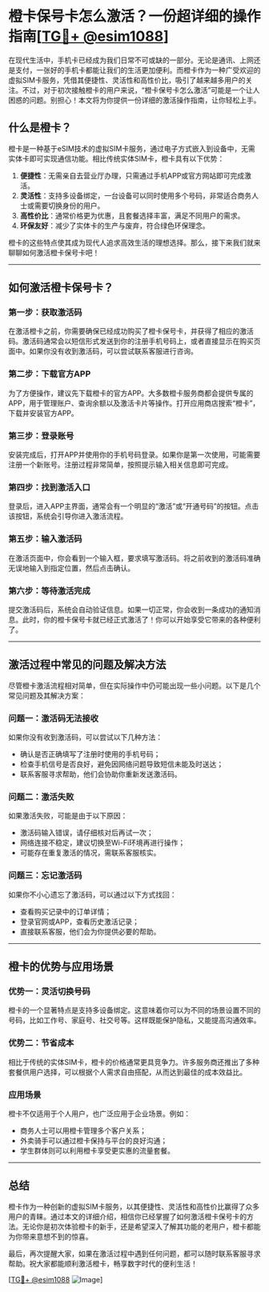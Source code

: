 # 橙卡保号卡怎么激活？一份超详细的操作指南[[TG💪+ @esim1088](https://t.me/s/esim1088)]

在现代生活中，手机卡已经成为我们日常不可或缺的一部分。无论是通讯、上网还是支付，一张好的手机卡都能让我们的生活更加便利。而橙卡作为一种广受欢迎的虚拟SIM卡服务，凭借其便捷性、灵活性和高性价比，吸引了越来越多用户的关注。不过，对于初次接触橙卡的用户来说，“橙卡保号卡怎么激活”可能是一个让人困惑的问题。别担心！本文将为你提供一份详细的激活操作指南，让你轻松上手。

## 什么是橙卡？

橙卡是一种基于eSIM技术的虚拟SIM卡服务，通过电子方式嵌入到设备中，无需实体卡即可实现通信功能。相比传统实体SIM卡，橙卡具有以下优势：

1. **便捷性**：无需亲自去营业厅办理，只需通过手机APP或官方网站即可完成激活。
2. **灵活性**：支持多设备绑定，一台设备可以同时使用多个号码，非常适合商务人士或需要切换身份的用户。
3. **高性价比**：通常价格更为优惠，且套餐选择丰富，满足不同用户的需求。
4. **环保友好**：减少了实体卡的生产与废弃，符合绿色环保理念。

橙卡的这些特点使其成为现代人追求高效生活的理想选择。那么，接下来我们就来聊聊如何激活橙卡保号卡吧！

---

## 如何激活橙卡保号卡？

### 第一步：获取激活码

在激活橙卡之前，你需要确保已经成功购买了橙卡保号卡，并获得了相应的激活码。激活码通常会以短信形式发送到你的注册手机号码上，或者直接显示在购买页面中。如果你没有收到激活码，可以尝试联系客服进行咨询。

### 第二步：下载官方APP

为了方便操作，建议先下载橙卡的官方APP。大多数橙卡服务商都会提供专属的APP，用于管理账户、查询余额以及激活卡片等操作。打开应用商店搜索“橙卡”，下载并安装官方APP。

### 第三步：登录账号

安装完成后，打开APP并使用你的手机号码登录。如果你是第一次使用，可能需要注册一个新账号。注册过程非常简单，按照提示输入相关信息即可完成。

### 第四步：找到激活入口

登录后，进入APP主界面，通常会有一个明显的“激活”或“开通号码”的按钮。点击该按钮，系统会引导你进入激活流程。

### 第五步：输入激活码

在激活页面中，你会看到一个输入框，要求填写激活码。将之前收到的激活码准确无误地输入到指定位置，然后点击确认。

### 第六步：等待激活完成

提交激活码后，系统会自动验证信息。如果一切正常，你会收到一条成功的通知消息。此时，你的橙卡保号卡就已经正式激活了！你可以开始享受它带来的各种便利了。

---

## 激活过程中常见的问题及解决方法

尽管橙卡激活流程相对简单，但在实际操作中仍可能出现一些小问题。以下是几个常见问题及其解决方案：

### 问题一：激活码无法接收

如果你没有收到激活码，可以尝试以下几种方法：
- 确认是否正确填写了注册时使用的手机号码；
- 检查手机信号是否良好，避免因网络问题导致短信未能及时送达；
- 联系客服寻求帮助，他们会协助你重新发送激活码。

### 问题二：激活失败

如果激活失败，可能是由于以下原因：
- 激活码输入错误，请仔细核对后再试一次；
- 网络连接不稳定，建议切换至Wi-Fi环境再进行操作；
- 可能存在重复激活的情况，需联系客服核实。

### 问题三：忘记激活码

如果你不小心遗忘了激活码，可以通过以下方式找回：
- 查看购买记录中的订单详情；
- 登录官网或APP，查看历史激活记录；
- 直接联系客服，他们会为你提供必要的帮助。

---

## 橙卡的优势与应用场景

### 优势一：灵活切换号码

橙卡的一个显著特点是支持多设备绑定。这意味着你可以为不同的场景设置不同的号码，比如工作号、家庭号、社交号等。这样既能保护隐私，又能提高沟通效率。

### 优势二：节省成本

相比于传统的实体SIM卡，橙卡的价格通常更具竞争力。许多服务商还推出了多种套餐供用户选择，可以根据个人需求自由搭配，从而达到最佳的成本效益比。

### 应用场景

橙卡不仅适用于个人用户，也广泛应用于企业场景。例如：
- 商务人士可以用橙卡管理多个客户关系；
- 外卖骑手可以通过橙卡保持与平台的良好沟通；
- 学生群体则可以利用橙卡享受更实惠的流量套餐。

---

## 总结

橙卡作为一种创新的虚拟SIM卡服务，以其便捷性、灵活性和高性价比赢得了众多用户的青睐。通过本文的详细介绍，相信你已经掌握了如何激活橙卡保号卡的方法。无论你是初次体验橙卡的新手，还是希望深入了解其功能的老用户，橙卡都能为你带来意想不到的惊喜。

最后，再次提醒大家，如果在激活过程中遇到任何问题，都可以随时联系客服寻求帮助。祝大家都能顺利激活橙卡，畅享数字时代的便利生活！

[[TG💪+ @esim1088](https://t.me/s/esim1088) ![Image](https://i.postimg.cc/4NQfJmqS/Snipaste-2025-05-13-00-14-12.png)]